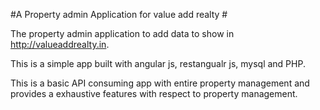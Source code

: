 #A Property admin Application for value add realty #

The property admin application to add data  to show in http://valueaddrealty.in.

This is a simple app built with angular js, restangualr js, mysql and PHP.

This is a basic API consuming app with entire property management and provides a exhaustive features with respect to property management.